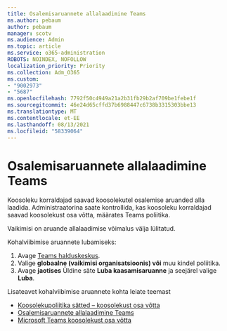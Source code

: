 ```yaml
---
title: Osalemisaruannete allalaadimine Teams
ms.author: pebaum
author: pebaum
manager: scotv
ms.audience: Admin
ms.topic: article
ms.service: o365-administration
ROBOTS: NOINDEX, NOFOLLOW
localization_priority: Priority
ms.collection: Adm_O365
ms.custom:
- "9002973"
- "5687"
ms.openlocfilehash: 7792f50c4949a21a2b31fb29b2af709be1febe1f
ms.sourcegitcommit: 46e24d65cffd37b6988447c6738b3315303bbe13
ms.translationtype: MT
ms.contentlocale: et-EE
ms.lasthandoff: 08/13/2021
ms.locfileid: "58339064"
---
```

# <a name="download-attendance-reports-in-teams"></a>Osalemisaruannete allalaadimine Teams

Koosoleku korraldajad saavad koosolekutel osalemise aruanded alla laadida. Administraatorina saate kontrollida, kas koosoleku korraldajad saavad koosolekust osa võtta, määrates Teams poliitika. 

Vaikimisi on aruande allalaadimise võimalus välja lülitatud. 

Kohalviibimise aruannete lubamiseks: 
1.  Avage [Teams halduskeskus](https://admin.teams.microsoft.com/policies/meetings).
1.  Valige **globaalne (vaikimisi organisatsioonis) või** muu kindel poliitika.
1.  Avage **jaotises** Üldine säte **Luba kaasamisaruanne** ja seejärel valige **Luba**.

Lisateavet kohalviibimise aruannete kohta leiate teemast

- [Koosolekupoliitika sätted – koosolekust osa võtta](https://docs.microsoft.com/microsoftteams/meeting-policies-in-teams#meeting-policy-settings---meeting-attendance-report)
- [Osalemisaruannete allalaadimine Teams](https://support.office.com/article/download-attendance-reports-in-teams-ae7cf170-530c-47d3-84c1-3aedac74d310) 
- [Microsoft Teams koosolekust osa võtta](https://docs.microsoft.com/microsoftteams/teams-analytics-and-reports/meeting-attendance-report)

